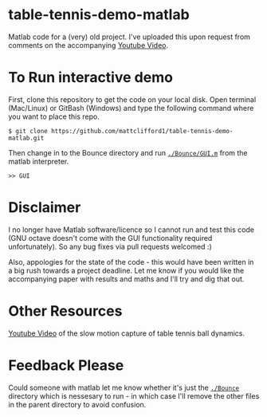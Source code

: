 # table-tennis-demo-matlab

Matlab code for a (very) old project.
I've uploaded this upon request from comments on the accompanying [Youtube Video](https://www.youtube.com/watch?v=Ijy7N31rks0).

# To Run interactive demo
First, clone this repository to get the code on your local disk. Open terminal (Mac/Linux) or GitBash (Windows) and type the following command where you want to place this repo.
```
$ git clone https://github.com/mattclifford1/table-tennis-demo-matlab.git
```
Then change in to the Bounce directory and run [`./Bounce/GUI.m`](GUI.m) from the matlab interpreter.
```
>> GUI
```

# Disclaimer
I no longer have Matlab software/licence so I cannot run and test this code (GNU octave doesn't come with the GUI functionality required unfortunately). So any bug fixes via pull requests welcomed :)

Also, appologies for the state of the code - this would have been written in a big rush towards a project deadline. Let me know if you would like the accompanying paper with results and maths and I'll try and dig that out.

# Other Resources
[Youtube Video](https://www.youtube.com/watch?v=wzJqh4aJvYs&t=2s) of the slow motion capture of table tennis ball dynamics.

# Feedback Please
Could someone with matlab let me know whether it's just the [`./Bounce`](Bounce) directory which is nessesary to run - in which case I'll remove the other files in the parent directory to avoid confusion.
